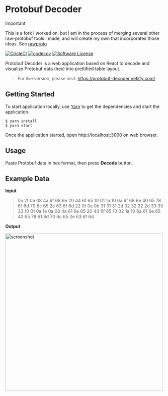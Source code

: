 # Protobuf Decoder

> [!IMPORTANT]  
> This is a fork I worked on, but I am in the process of merging several other raw-protobuf tools I made, and will create my own that incorporates those ideas. See [rawproto](https://github.com/konsumer/rawproto)


[![CircleCI](https://circleci.com/gh/pawitp/protobuf-decoder.svg?style=svg)](https://circleci.com/gh/pawitp/protobuf-decoder)
[![codecov](https://codecov.io/gh/pawitp/protobuf-decoder/branch/master/graph/badge.svg)](https://codecov.io/gh/pawitp/protobuf-decoder)
[![Software License](https://img.shields.io/badge/license-MIT-brightgreen.svg?style=flat)](LICENSE)

Protobuf Decoder is a web application based on React to decode and visualize Protobuf data (hex) into prettified table layout.

> For live version, please visit: https://protobuf-decoder.netlify.com/

## Getting Started

To start application locally, use [Yarn](https://yarnpkg.com) to get the dependencies and start the application.

```
$ yarn install
$ yarn start
```

Once the application started, open http://localhost:3000 on web browser.

## Usage

Paste Protobuf data in hex format, then press **Decode** button.

## Example Data

**Input**

> 0a 2f 0a 08 4a 6f 68 6e 20 44 6f 65 10 01 1a 10 6a 6f 68 6e 40 65 78 61 6d 70 6c 65 2e 63 6f 6d 22 0f 0a 0b 31 31 31 2d 32 32 32 2d 33 33 33 10 01 0a 1e 0a 08 4a 61 6e 65 20 44 6f 65 10 02 1a 10 6a 61 6e 65 40 65 78 61 6d 70 6c 65 2e 63 6f 6d

**Output**

<img src="https://raw.githubusercontent.com/pugkung/protobuf-decoder/master/screenshot.jpg" alt="screenshot" width="500"/>
